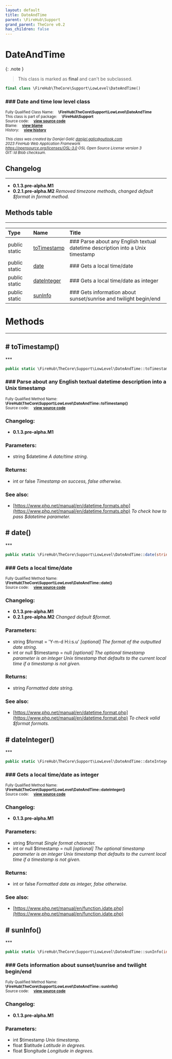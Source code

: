 ```yaml
---
layout: default
title: DateAndTime
parent: \FireHub\Support
grand_parent: TheCore v0.2
has_children: false
---
```


<link rel="stylesheet" type="text/css" href="/css/style.css" />

# DateAndTime

{: .note }
> This class is marked as **final** and can't be subclassed.


```php
final class \FireHub\TheCore\Support\LowLevel\DateAndTime()
```

### ### Date and time low level class

<sub>Fully Qualified Class Name:  **\FireHub\TheCore\Support\LowLevel\DateAndTime**</sub><br>
<sub>This class is part of package:  **\FireHub\Support**</sub><br>
<sub>Source code:  **[view source code](https://github.com/The-FireHub-Project/TheCore/blob/v1.0/src/support/lowlevel/firehub.DateAndTime.php#L37)**</sub><br>
<sub>Blame:  **[view blame](https://github.com/The-FireHub-Project/TheCore/blame/v1.0/src/support/lowlevel/firehub.DateAndTime.php)**</sub><br>
<sub>History:  **[view history](https://github.com/The-FireHub-Project/TheCore/commits/v1.0/src/support/lowlevel/firehub.DateAndTime.php)**</sub><br>

<sub>_This class was created by Danijel Galić <danijel.galic@outlook.com>_</sub><br>
<sub>_2023 FireHub Web Application Framework_</sub><br>
<sub>_<https://opensource.org/licenses/OSL-3.0> OSL Open Source License version 3_</sub><br>
<sub>_GIT: $Id$ Blob checksum._</sub><br>

## Changelog
***

* **0.1.3.pre-alpha.M1** 
* **0.2.1.pre-alpha.M2** _Removed timezone methods, changed default $format in format method._


## Methods table
***

| Type  | Name  | Title |
| :---  | :---  | :---  |
|public static |<a href="#totimestamp()">toTimestamp</a>|### Parse about any English textual datetime description into a Unix timestamp|
|public static |<a href="#date()">date</a>|### Gets a local time/date|
|public static |<a href="#dateinteger()">dateInteger</a>|### Gets a local time/date as integer|
|public static |<a href="#suninfo()">sunInfo</a>|### Gets information about sunset/sunrise and twilight begin/end|


# Methods
***


<h2><a name="totimestamp()"># toTimestamp()</a></h2>
***

```php
public static \FireHub\TheCore\Support\LowLevel\DateAndTime::toTimestamp(string $datetime):int|false
```

### ### Parse about any English textual datetime description into a Unix timestamp

<sub>Fully Qualified Method Name:  **\FireHub\TheCore\Support\LowLevel\DateAndTime::toTimestamp()**</sub><br>
<sub>Source code:  **[view source code](https://github.com/The-FireHub-Project/TheCore/blob/v1.0/src/support/lowlevel/firehub.DateAndTime.php#L54)**</sub><br>

### Changelog:

* **0.1.3.pre-alpha.M1** 

### Parameters:

* string $datetime _A date/time string._

### Returns:

* int or false _Timestamp on success, false otherwise._

### See also:

* [https://www.php.net/manual/en/datetime.formats.php](https://www.php.net/manual/en/datetime.formats.php) _To check how to pass $datetime parameter._

<h2><a name="date()"># date()</a></h2>
***

```php
public static \FireHub\TheCore\Support\LowLevel\DateAndTime::date(string $format = 'Y-m-d H:i:s.u', int|null $timestamp = null):string
```

### ### Gets a local time/date

<sub>Fully Qualified Method Name:  **\FireHub\TheCore\Support\LowLevel\DateAndTime::date()**</sub><br>
<sub>Source code:  **[view source code](https://github.com/The-FireHub-Project/TheCore/blob/v1.0/src/support/lowlevel/firehub.DateAndTime.php#L77)**</sub><br>

### Changelog:

* **0.1.3.pre-alpha.M1** 
* **0.2.1.pre-alpha.M2** _Changed default $format._

### Parameters:

* string $format = 'Y-m-d H:i:s.u' _[optional] 
The format of the outputted date string._
* int or null $timestamp = null _[optional] 
The optional timestamp parameter is an integer Unix timestamp that defaults to the current local time if a timestamp is not given._

### Returns:

* string _Formatted date string._

### See also:

* [https://www.php.net/manual/en/datetime.format.php](https://www.php.net/manual/en/datetime.format.php) _To check valid $format formats._

<h2><a name="dateinteger()"># dateInteger()</a></h2>
***

```php
public static \FireHub\TheCore\Support\LowLevel\DateAndTime::dateInteger(string $format, int|null $timestamp = null):int|false
```

### ### Gets a local time/date as integer

<sub>Fully Qualified Method Name:  **\FireHub\TheCore\Support\LowLevel\DateAndTime::dateInteger()**</sub><br>
<sub>Source code:  **[view source code](https://github.com/The-FireHub-Project/TheCore/blob/v1.0/src/support/lowlevel/firehub.DateAndTime.php#L98)**</sub><br>

### Changelog:

* **0.1.3.pre-alpha.M1** 

### Parameters:

* string $format _Single format character._
* int or null $timestamp = null _[optional] 
The optional timestamp parameter is an integer Unix timestamp that defaults to the current local time if a timestamp is not given._

### Returns:

* int or false _Formatted date as integer, false otherwise._

### See also:

* [https://www.php.net/manual/en/function.idate.php](https://www.php.net/manual/en/function.idate.php) 

<h2><a name="suninfo()"># sunInfo()</a></h2>
***

```php
public static \FireHub\TheCore\Support\LowLevel\DateAndTime::sunInfo(int $timestamp, float $latitude, float $longitude)
```

### ### Gets information about sunset/sunrise and twilight begin/end

<sub>Fully Qualified Method Name:  **\FireHub\TheCore\Support\LowLevel\DateAndTime::sunInfo()**</sub><br>
<sub>Source code:  **[view source code](https://github.com/The-FireHub-Project/TheCore/blob/v1.0/src/support/lowlevel/firehub.DateAndTime.php#L130)**</sub><br>

### Changelog:

* **0.1.3.pre-alpha.M1** 

### Parameters:

* int $timestamp _Unix timestamp._
* float $latitude _Latitude in degrees._
* float $longitude _Longitude in degrees._


